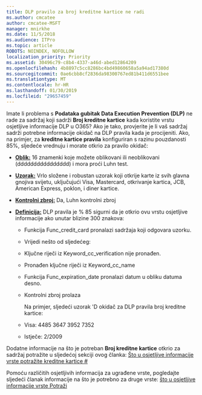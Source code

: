 ```yaml
---
title: DLP pravilo za broj kreditne kartice ne radi
ms.author: cmcatee
author: cmcatee-MSFT
manager: mnirkhe
ms.date: 11/5/2018
ms.audience: ITPro
ms.topic: article
ROBOTS: NOINDEX, NOFOLLOW
localization_priority: Priority
ms.assetid: 30496c79-c8b4-4337-a46d-abed12864209
ms.openlocfilehash: 4b8897c5cc8286bc4bd49860658a5a94ad17380d
ms.sourcegitcommit: 0ae6cbb8cf2836da98300767ed81b411d6551bee
ms.translationtype: MT
ms.contentlocale: hr-HR
ms.lasthandoff: 01/30/2019
ms.locfileid: "29657459"
---
```

Imate li problema s **Podataka gubitak Data Execution Prevention (DLP)** ne rade za sadržaj koji sadrži **Broj kreditne kartice** kada koristite vrstu osjetljive informacije DLP u O365? Ako je tako, provjerite je li vaš sadržaj sadrži potrebne informacije okidač na DLP pravila kada je procijeniti. Ako, na primjer, za **kreditne kartice pravila** konfiguriran s razinu pouzdanosti 85%, sljedeće vrednuju i morate otkrio za pravilo okidač: 
  
- **[Oblik:](https://docs.microsoft.com/office365/securitycompliance/what-the-sensitive-information-types-look-for#format-19)** 16 znamenki koje možete oblikovani ili neoblikovani (dddddddddddddddd) i mora proći Luhn test. 
    
- **[Uzorak:](https://docs.microsoft.com/office365/securitycompliance/what-the-sensitive-information-types-look-for#pattern-19)** Vrlo složene i robustan uzorak koji otkrije karte iz svih glavna gnojiva svijetu, uključujući Visa, Mastercard, otkrivanje kartica, JCB, American Express, poklon, i diner kartice. 
    
- **[Kontrolni zbroj:](https://docs.microsoft.com/office365/securitycompliance/what-the-sensitive-information-types-look-for#checksum-19)** Da, Luhn kontrolni zbroj 
    
- **[Definicija:](https://docs.microsoft.com/office365/securitycompliance/what-the-sensitive-information-types-look-for#definition-19)** DLP pravila je % 85 sigurni da je otkrio ovu vrstu osjetljive informacije ako unutar blizine 300 znakova: 
    
  - Funkcija Func_credit_card pronalazi sadržaja koji odgovara uzorku.
    
  - Vrijedi nešto od sljedećeg: 
    
  - Ključne riječi iz Keyword_cc_verification nije pronađen.
    
  - Pronađen ključne riječi iz Keyword_cc_name
    
  - Funkcija Func_expiration_date pronalazi datum u obliku datuma desno.
    
  - Kontrolni zbroj prolaza
    
    Na primjer, sljedeći uzorak 'D okidač za DLP pravila broj kreditne kartice:
    
  - Visa: 4485 3647 3952 7352 
    
  - Istječe: 2/2009
    
Dodatne informacije na što je potreban **Broj kreditne kartice** otkrio za sadržaj potražite u sljedećoj sekciji ovog članka: [Što u osjetljive informacije vrste potražite kreditne kartice #](https://docs.microsoft.com/office365/securitycompliance/what-the-sensitive-information-types-look-for#credit-card-number)
  
Pomoću različitih osjetljivih informacija za ugrađene vrste, pogledajte sljedeći članak informacije na što je potrebno za druge vrste: [što u osjetljive informacije vrste Potraži](https://docs.microsoft.com/office365/securitycompliance/what-the-sensitive-information-types-look-for)
  

